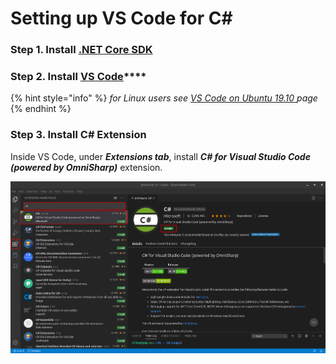 # Setting up VS Code for C\#

### Step 1. Install [.NET Core SDK](https://dotnet.microsoft.com/download)

### Step 2. Install [VS Code](https://code.visualstudio.com/download)\*\*\*\*

{% hint style="info" %}
_for Linux users see_ [_VS Code on Ubuntu 19.10_ ](../../linux/untitled.md)_page_
{% endhint %}

### **Step 3. Install C\# Extension**

Inside VS Code, under _**Extensions tab**_, install _**C\# for Visual Studio Code \(powered by OmniSharp\)**_ extension.

![C\# extension in VS Code](../../.gitbook/assets/vscode-c-sharp-extension.png)



